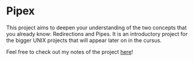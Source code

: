 # Pipex

This project aims to deepen your understanding of the two concepts that you already know: Redirections and Pipes. It is an introductory project for the bigger UNIX projects that will appear later on in the cursus.

Feel free to check out my notes of the project [here](https://apple-celestite-e58.notion.site/Pipex-cb2f8fa8623f43d6b24b445a156c76a9)!
